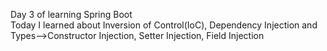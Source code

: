 Day 3 of learning Spring Boot<br>
Today I learned about Inversion of Control(IoC), Dependency Injection and Types-->Constructor Injection, Setter Injection, Field Injection
